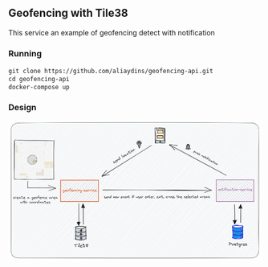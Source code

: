 ## Geofencing with Tile38

This service an example of geofencing detect with notification

### Running

```
git clone https://github.com/aliaydins/geofencing-api.git
cd geofencing-api
docker-compose up
```

### Design
<img src="https://github.com/aliaydins/geofencing-api/blob/master/_img/tile38.png"></img>

